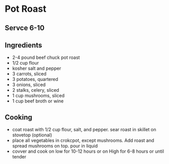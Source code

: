 # Pot Roast

## Servce 6-10

## Ingredients

* 2-4 pound beef chuck pot roast
* 1/2 cup flour 
* kosher salt and pepper
* 3 carrots, sliced
* 3 potatoes, quartered
* 3 onions, sliced
* 2 stalks, celery, sliced
* 1 cup mushrooms, sliced
* 1 cup beef broth or wine

## Cooking 

* coat roast with 1/2 cup flour, salt, and pepper. sear roast in skillet on stovetop (optional)
* place all vegetables in crokcpot, except mushrooms. Add roast and spread mushrooms on top. pour in liquid
* covver and cook on low for 10-12 hours or on High for 6-8 hours or until tender
